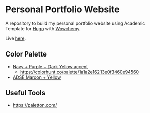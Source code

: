 # Personal Portfolio Website

A repository to build my personal portfolio website using Academic Template for [Hugo](https://github.com/gohugoio/hugo) with [Wowchemy](https://wowchemy.com/). <br>
<!-- Wowchemy version: Apr 14, 2021.<br> -->
Live [here](https://ericardomuten.com/).

## Color Palette
- [Navy + Purple + Dark Yellow accent](https://coolors.co/1a1a2e-16213e-0f3460-533483-f6bd4b)
  - https://colorhunt.co/palette/1a1a2e16213e0f3460e94560
- [ADSE Maroon + Yellow](https://coolors.co/691c33-b24c5a-d1555a-d87900-fb9d29-ffb648-fed086)

## Useful Tools
- https://paletton.com/
